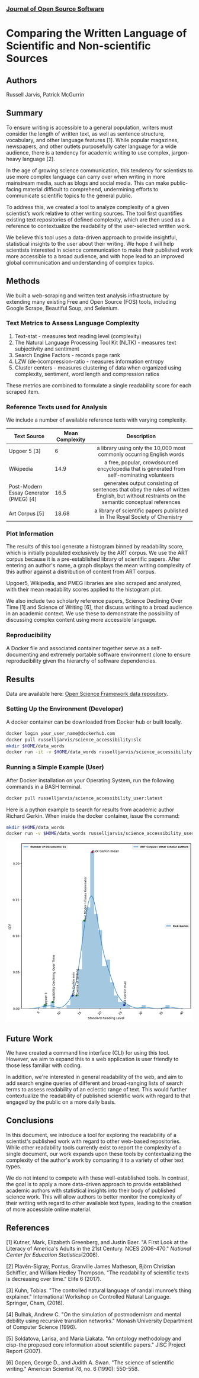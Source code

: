 ﻿

### [Journal of Open Source Software](https://joss.readthedocs.io/en/latest/submitting.html)

# Comparing the Written Language of Scientific and Non-scientific Sources

## Authors
Russell Jarvis, Patrick McGurrin

## Summary
To ensure writing is accessible to a general population, writers must consider the length of written text, as well as sentence structure, vocabulary, and other language features [1]. While popular magazines, newspapers, and other outlets purposefully cater language for a wide audience, there is a tendency for academic writing to use complex, jargon-heavy language [2]. 

In the age of growing science communication, this tendency for scientists to use more complex language can carry over when writing in more mainstream media, such as blogs and social media. This can make public-facing material difficult to comprehend, undermining efforts to communicate scientific topics to the general public.

To address this, we created a tool to analyze complexity of a given scientist’s work relative to other writing sources. The tool first quantifies existing text repositories of defined complexity, which are then used as a reference to contextualize the readability of the user-selected written work. 

We believe this tool uses a data-driven approach to provide insightful, statistical insights to the user about their writing. We hope it will help scientists interested in science communication to make their published work more accessible to a broad audience, and with hope lead to an improved global communication and understanding of complex topics.

## Methods
We built a web-scraping and written text analysis infrastructure by extending many existing Free and Open Source (FOS) tools, including Google Scrape, Beautiful Soup, and Selenium.

### Text Metrics to Assess Language Complexity
1.  Text-stat - measures text reading level (complexity)
2.  The Natural Language Processing Tool Kit (NLTK) - measures text subjectivity and sentiment
3.  Search Engine Factors - records page rank
4.  LZW (de-)compression-ratio - measures information entropy
5.  Cluster centers - measures clustering of data when organized using complexity, sentiment, word length and compression  ratios

These metrics are combined to formulate a single readability score for each scraped item. 

### Reference Texts used for Analysis
We include a number of available reference texts with varying complexity. 

| Text Source | Mean Complexity | Description |
|----------|----------|:-------------:|
| Upgoer 5 [3]                             | 6   | a library using only the 10,000 most    commonly occurring English words |
| Wikipedia                               | 14.9 | a free, popular, crowdsourced encyclopedia that is generated from self-nominating volunteers  |
| Post-Modern Essay Generator (PMEG) [4]  | 16.5 | generates output consisting of sentences that obey the rules of written English, but without restraints on the semantic conceptual references   |
| Art Corpus [5]                                 | 18.68                           | a library of scientific papers published in The Royal Society of Chemistry |

### Plot Information 
The results of this tool generate a histogram binned by readability score, which is initially populated exclusively by the ART corpus. We use the ART corpus because it is a pre-established library of scientific papers. After entering an author's name, a graph displays the mean writing complexity of this author against a distribution of content from ART corpus.

Upgoer5, Wikipedia, and PMEG libraries are also scraped and analyzed, with their mean readability scores applied to the histogram plot. 

We also include two scholarly reference papers, Science Declining Over Time [1] and Science of Writing [6], that discuss writing to a broad audience in an academic context. We use these to demonstrate the possibility of discussing complex content using more accessible language.

### Reproducibility
A Docker file and associated container together serve as a self-documenting and extremely portable software environment clone to ensure reproducibility given the hierarchy of software dependencies.

## Results
Data are available here: [Open Science Framework data repository](https://osf.io/dashboard).

### Setting Up the Environment (Developer)
A docker container can be downloaded from Docker hub or built locally.
```BASH
docker login your_user_name@dockerhub.com
docker pull russelljarvis/science_accessibility:slc
mkdir $HOME/data_words
docker run -it -v $HOME/data_words russelljarvis/science_accessibility:slc
```
### Running a Simple Example (User)
After Docker installation on your Operating System, run the following commands in a BASH terminal.
```BASH
docker pull russelljarvis/science_accessibility_user:latest
```
Here is a python example to search for results from academic author Richard Gerkin. When inside the docker container, issue the command:
```BASH
mkdir $HOME/data_words
docker run -v $HOME/data_words russelljarvis/science_accessibility_user "R Gerkin"
```

![Specific Author Relative to Distribution](for_markdown_repository.png)

## Future Work
We have created a command line interface (CLI) for using this tool. However, we aim to expand this to a web application is user friendly to those less familiar with coding. 

In addition, we're interested in general readability of the web, and aim to add search engine queries of different and broad-ranging lists of search terms to assess readability of an eclectic range of text. This would further contextualize the readability of published scientific work with regard to that engaged by the public on a more daily basis.

## Conclusions
In this document, we introduce a tool for exploring the readability of a scientist's published work with regard to other web-based repositories. While other readability tools currently exist to report the complexity of a single document, our work expands upon these tools by contextualizing the complexity of the author's work by comparing it to a variety of other text types. 

We do not intend to compete with these well-established tools. In contrast, the goal is to apply a more data-driven approach to provide established academic authors with statistical insights into their body of published science work. This will allow authors to better monitor the complexity of their writing with regard to other available text types, leading to the creation of more accessible online material.

## References
[1] Kutner, Mark, Elizabeth Greenberg, and Justin Baer. "A First Look at the Literacy of America's Adults in the 21st Century. NCES 2006-470." _National Center for Education Statistics_(2006).

[2] Plavén-Sigray, Pontus, Granville James Matheson, Björn Christian Schiffler, and William Hedley Thompson. "The readability of scientific texts is decreasing over time." Elife 6 (2017).

[3] Kuhn, Tobias. "The controlled natural language of randall munroe’s thing explainer." International Workshop on Controlled Natural Language. Springer, Cham, (2016).

[4] Bulhak, Andrew C. "On the simulation of postmodernism and mental debility using recursive transition networks." Monash University Department of Computer Science (1996).  

[5] Soldatova, Larisa, and Maria Liakata. "An ontology methodology and cisp-the proposed core information about scientific papers." JISC Project Report (2007).

[6] Gopen, George D., and Judith A. Swan. "The science of scientific writing." American Scientist 78, no. 6 (1990): 550-558.
